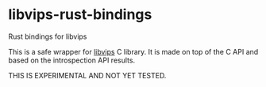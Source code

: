 # libvips-rust-bindings
Rust bindings for libvips

This is a safe wrapper for [libvips](https://libvips.github.io/libvips/) C library. It is made on top of the C API and based on the introspection API results.

THIS IS EXPERIMENTAL AND NOT YET TESTED.
